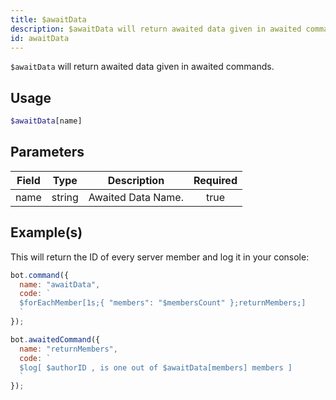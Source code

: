 ```yaml
---
title: $awaitData
description: $awaitData will return awaited data given in awaited commands.
id: awaitData
---
```


`$awaitData` will return awaited data given in awaited commands.

## Usage

```php
$awaitData[name]
```

## Parameters

| Field | Type   | Description        | Required |
| ----- | ------ | ------------------ | :------: |
| name  | string | Awaited Data Name. |   true   |

## Example(s)

This will return the ID of every server member and log it in your console:

```javascript
bot.command({
  name: "awaitData",
  code: `
  $forEachMember[1s;{ "members": "$membersCount" };returnMembers;]
  `
});

bot.awaitedCommand({
  name: "returnMembers",
  code: `
  $log[ $authorID , is one out of $awaitData[members] members ]
  `
});
```
